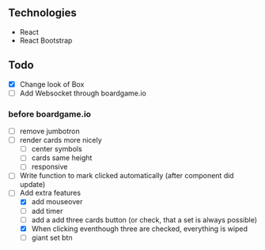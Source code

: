 ## Technologies
- React
- React Bootstrap

## Todo
- [x] Change look of Box
- [ ] Add Websocket through boardgame.io
### before boardgame.io
- [ ] remove jumbotron
- [ ] render cards more nicely
    - [ ] center symbols
    - [ ] cards same height
    - [ ] responsive
- [ ] Write function to mark clicked automatically (after component did update)
- [ ] Add extra features  
    - [x] add mouseover
    - [ ] add timer
    - [ ] add a add three cards button (or check, that a set is always possible)
    - [x] When clicking eventhough three are checked, everything is wiped
    - [ ] giant set btn